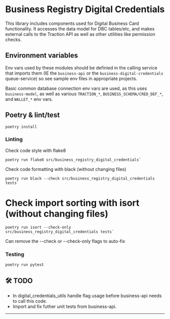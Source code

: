 # Business Registry Digital Credentials

This library includes components used for Digital Business Card functionality. It accesses the data model for DBC tables/etc, and makes external calls to the Traction API as well as other utilities like permission checks.

## Environment variables

Env vars used by these modules should be definied in the calling service that imports them (IE the `business-api` or the `business-digital-credentials` queue-service) so see sample env files in appropriate projects.

Basic common database connection env vars are used, as this uses `business-model`, as well as various `TRACTION_*`, `BUSINESS_SCHEMA/CRED_DEF_*`, and `WALLET_*` env vars. 

## Poetry & lint/test
```shell
poetry install
```

### Linting
Check code style with flake8
```shell
poetry run flake8 src/business_registry_digital_credentials`
```

Check code formatting with black (without changing files)
```shell
poetry run black --check src/business_registry_digital_credentials tests`
```

# Check import sorting with isort (without changing files)
```shell
poetry run isort --check-only src/business_registry_digital_credentials tests`
```

Can remove the --check or --check-only flags to auto-fix

### Testing
```shell
poetry run pytest
```

## 🛠️ TODO

- In digital_credentials_utils handle flag usage before business-api needs to call this code.
- Import and fix futher unit tests from business-api.

---